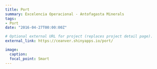 ```yaml
---
title: Port
summary: Excelencia Operacional - Antofagasta Minerals
tags:
- Port
date: "2016-04-27T00:00:00Z"

# Optional external URL for project (replaces project detail page).
external_link: https://ceanver.shinyapps.io/port/

image:
  caption: 
  focal_point: Smart
---
```

